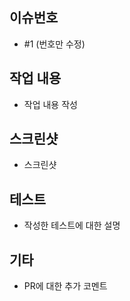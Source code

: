 ## 이슈번호

- #1 (번호만 수정)

## 작업 내용

- 작업 내용 작성

## 스크린샷

- 스크린샷

## 테스트

- 작성한 테스트에 대한 설명

## 기타

- PR에 대한 추가 코멘트
